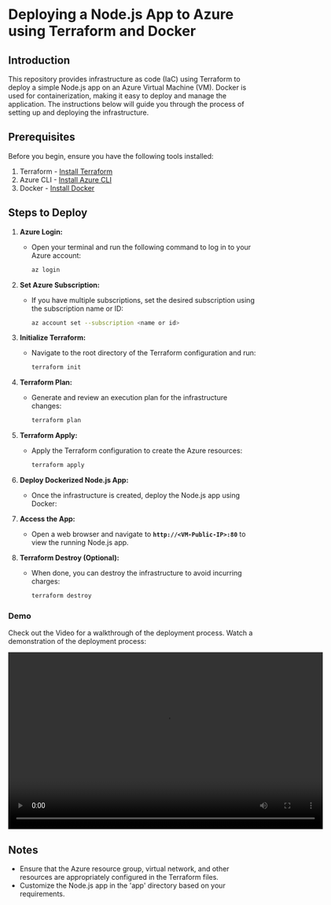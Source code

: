 # **Deploying a Node.js App to Azure using Terraform and Docker**

## **Introduction**

This repository provides infrastructure as code (IaC) using Terraform to deploy a simple Node.js app on an Azure Virtual Machine (VM). Docker is used for containerization, making it easy to deploy and manage the application. The instructions below will guide you through the process of setting up and deploying the infrastructure.

## **Prerequisites**

Before you begin, ensure you have the following tools installed:

1. Terraform - [Install Terraform](https://developer.hashicorp.com/terraform/install)
2. Azure CLI - [Install Azure CLI](https://learn.microsoft.com/en-us/cli/azure/install-azure-cli)
3. Docker - [Install Docker](https://docs.docker.com/engine/install/)

## **Steps to Deploy**

1. **Azure Login:**
    - Open your terminal and run the following command to log in to your Azure account:
        
        ```bash
        az login
        ```
        
2. **Set Azure Subscription:**
    - If you have multiple subscriptions, set the desired subscription using the subscription name or ID:
        
        ```bash
        az account set --subscription <name or id>
        ```
        
3. **Initialize Terraform:**
    - Navigate to the root directory of the Terraform configuration and run:
        
        ```bash
        terraform init
        ```
        
4. **Terraform Plan:**
    - Generate and review an execution plan for the infrastructure changes:
        
        ```bash
        terraform plan
        ```
        
5. **Terraform Apply:**
    - Apply the Terraform configuration to create the Azure resources:
        
        ```bash
        terraform apply
        ```
        
6. **Deploy Dockerized Node.js App:**
    - Once the infrastructure is created, deploy the Node.js app using Docker:
7. **Access the App:**
    - Open a web browser and navigate to **`http://<VM-Public-IP>:80`** to view the running Node.js app.
8. **Terraform Destroy (Optional):**
    - When done, you can destroy the infrastructure to avoid incurring charges:
        
        ```bash
        terraform destroy
        ```
        

### **Demo**

Check out the Video for a walkthrough of the deployment process.
Watch a demonstration of the deployment process:

<video width="640" height="360" controls>
  <source src="https://raw.githubusercontent.com/Grasmit/infrastructure-as-a-code/master/demo/IaC_demo.mp4" type="video/mp4">
  Your browser does not support the video tag.
</video>

## **Notes**

- Ensure that the Azure resource group, virtual network, and other resources are appropriately configured in the Terraform files.
- Customize the Node.js app in the 'app' directory based on your requirements.
